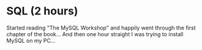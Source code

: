 
# SQL (2 hours)
Started reading "The MySQL Workshop" and happily went through the first chapter of the book...
And then one hour straight I was trying to install MySQL on my PC...

